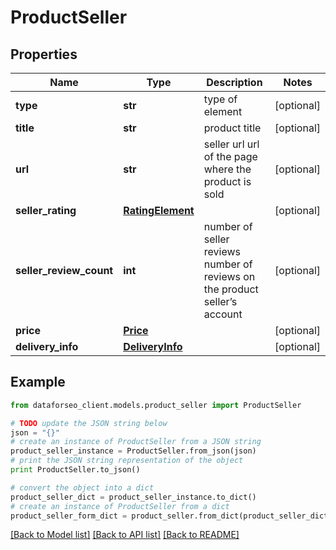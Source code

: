 # ProductSeller


## Properties

Name | Type | Description | Notes
------------ | ------------- | ------------- | -------------
**type** | **str** | type of element | [optional] 
**title** | **str** | product title | [optional] 
**url** | **str** | seller url url of the page where the product is sold | [optional] 
**seller_rating** | [**RatingElement**](RatingElement.md) |  | [optional] 
**seller_review_count** | **int** | number of seller reviews number of reviews on the product seller’s account | [optional] 
**price** | [**Price**](Price.md) |  | [optional] 
**delivery_info** | [**DeliveryInfo**](DeliveryInfo.md) |  | [optional] 

## Example

```python
from dataforseo_client.models.product_seller import ProductSeller

# TODO update the JSON string below
json = "{}"
# create an instance of ProductSeller from a JSON string
product_seller_instance = ProductSeller.from_json(json)
# print the JSON string representation of the object
print ProductSeller.to_json()

# convert the object into a dict
product_seller_dict = product_seller_instance.to_dict()
# create an instance of ProductSeller from a dict
product_seller_form_dict = product_seller.from_dict(product_seller_dict)
```
[[Back to Model list]](../README.md#documentation-for-models) [[Back to API list]](../README.md#documentation-for-api-endpoints) [[Back to README]](../README.md)


